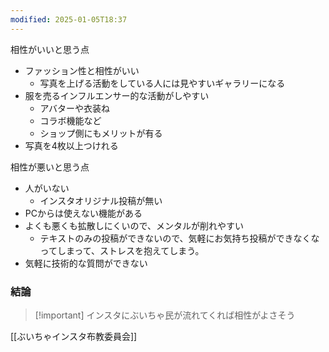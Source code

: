 ```yaml
---
modified: 2025-01-05T18:37
---
```

  

  

相性がいいと思う点

- ファッション性と相性がいい
    - 写真を上げる活動をしている人には見やすいギャラリーになる
- 服を売るインフルエンサー的な活動がしやすい
    - アバターや衣装ね
    - コラボ機能など
    - ショップ側にもメリットが有る
- 写真を4枚以上つけれる

  

相性が悪いと思う点

- 人がいない
    - インスタオリジナル投稿が無い
- PCからは使えない機能がある
- よくも悪くも拡散しにくいので、メンタルが削れやすい
    - テキストのみの投稿ができないので、気軽にお気持ち投稿ができなくなってしまって、ストレスを抱えてしまう。
- 気軽に技術的な質問ができない

  

  

### 結論

> [!important] インスタにぶいちゃ民が流れてくれば相性がよさそう

[[ぶいちゃインスタ布教委員会]]